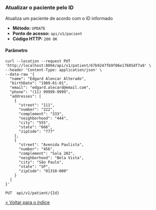 ### Atualizar o paciente pelo ID

Atualiza um paciente de acordo com o ID informado

- **Método:** `UPDATE`
- **Ponto de acesso:** `api/v1/pacient`
- **Código HTTP:** `200 OK`

#### Parâmetro

```shell
curl --location --request PUT 'http://localhost:8094/api/v1/patient/67b9247fb9f06e17605df7a9' \
--header 'Content-Type: application/json' \
--data-raw '{  
  "name": "Edgard Alencar Alterado",
  "birthDate": "1989-01-01",
  "email": "edgard.alecard@email.com",
  "phone": "(11) 99999-9999",
  "addresses": [
    {
      "street": "111",
      "number": "222",
      "complement": "333",
      "neighborhood": "444",
      "city": "555",
      "state": "666",
      "zipCode": "777"
    },
    {
      "street": "Avenida Paulista",
      "number": "456",
      "complement": "Sala 202",
      "neighborhood": "Bela Vista",
      "city": "São Paulo",
      "state": "SP",
      "zipCode": "01310-000"
    }
  ]
}'
```
    PUT  api/v1/patient/{Id}

[< Voltar para o índice](../README.md)
